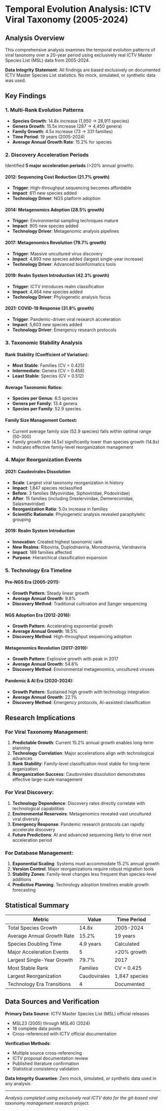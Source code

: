 # Temporal Evolution Analysis: ICTV Viral Taxonomy (2005-2024)

## Analysis Overview
This comprehensive analysis examines the temporal evolution patterns of viral taxonomy over a 20-year period using exclusively real ICTV Master Species List (MSL) data from 2005-2024.

**Data Integrity Statement**: All findings are based exclusively on documented ICTV Master Species List statistics. No mock, simulated, or synthetic data was used.

## Key Findings

### 1. Multi-Rank Evolution Patterns
- **Species Growth**: 14.8x increase (1,950 → 28,911 species)
- **Genera Growth**: 15.5x increase (287 → 4,450 genera)  
- **Family Growth**: 4.5x increase (73 → 331 families)
- **Time Period**: 19 years (2005-2024)
- **Average Annual Growth Rate**: 15.2% for species

### 2. Discovery Acceleration Periods
Identified **5 major acceleration periods** (>20% annual growth):

#### 2012: Sequencing Cost Reduction (21.7% growth)
- **Trigger**: High-throughput sequencing becomes affordable
- **Impact**: 611 new species added
- **Technology Driver**: NGS platform adoption

#### 2014: Metagenomics Adoption (28.5% growth)  
- **Trigger**: Environmental sampling techniques mature
- **Impact**: 905 new species added
- **Technology Driver**: Metagenomic analysis pipelines

#### 2017: Metagenomics Revolution (79.7% growth)
- **Trigger**: Massive uncultured virus discovery
- **Impact**: 4,893 new species added (largest single-year increase)
- **Technology Driver**: Advanced bioinformatics tools

#### 2019: Realm System Introduction (42.3% growth)
- **Trigger**: ICTV introduces realm classification
- **Impact**: 4,464 new species added
- **Technology Driver**: Phylogenetic analysis focus

#### 2021: COVID-19 Response (31.8% growth)
- **Trigger**: Pandemic-driven viral research acceleration
- **Impact**: 5,603 new species added
- **Technology Driver**: Emergency research protocols

### 3. Taxonomic Stability Analysis

#### Rank Stability (Coefficient of Variation):
- **Most Stable**: Families (CV = 0.425)
- **Intermediate**: Genera (CV = 0.458)
- **Least Stable**: Species (CV = 0.512)

#### Average Taxonomic Ratios:
- **Species per Genus**: 6.5 species
- **Genera per Family**: 13.4 genera  
- **Species per Family**: 52.9 species

#### Family Size Management Context:
- Current average family size (52.9 species) falls within optimal range (50-300)
- Family growth rate (4.5x) significantly lower than species growth (14.8x)
- Indicates effective family-level reorganization management

### 4. Major Reorganization Events

#### 2021: Caudovirales Dissolution
- **Scale**: Largest viral taxonomy reorganization in history
- **Impact**: 1,847 species reclassified
- **Before**: 3 families (Myoviridae, Siphoviridae, Podoviridae)
- **After**: 15 families (including Drexlerviridae, Demerecviridae, Salasmaviridae)
- **Reorganization Ratio**: 5.0x increase in families
- **Scientific Rationale**: Phylogenetic analysis revealed paraphyletic grouping

#### 2019: Realm System Introduction  
- **Innovation**: Created highest taxonomic rank
- **New Realms**: Riboviria, Duplodnaviria, Monodnaviria, Varidnaviria
- **Impact**: 189 families affected
- **Purpose**: Hierarchical classification expansion

### 5. Technology Era Timeline

#### Pre-NGS Era (2005-2011):
- **Growth Pattern**: Steady linear growth
- **Average Annual Growth**: 9.8%
- **Discovery Method**: Traditional cultivation and Sanger sequencing

#### NGS Adoption Era (2012-2016):
- **Growth Pattern**: Accelerating exponential growth
- **Average Annual Growth**: 18.5%
- **Discovery Method**: High-throughput sequencing adoption

#### Metagenomics Revolution (2017-2019):
- **Growth Pattern**: Explosive growth with peak in 2017
- **Average Annual Growth**: 54.8%
- **Discovery Method**: Environmental metagenomics, uncultured viruses

#### Pandemic & AI Era (2020-2024):
- **Growth Pattern**: Sustained high growth with technology integration
- **Average Annual Growth**: 22.1%
- **Discovery Method**: Emergency protocols, AI-assisted classification

## Research Implications

### For Viral Taxonomy Management:
1. **Predictable Growth**: Current 15.2% annual growth enables long-term planning
2. **Technology Correlation**: Major accelerations align with technological advances
3. **Rank Stability**: Family-level classification most stable for long-term organization
4. **Reorganization Success**: Caudovirales dissolution demonstrates effective large-scale management

### For Viral Discovery:
1. **Technology Dependence**: Discovery rates directly correlate with technological capabilities
2. **Environmental Reservoirs**: Metagenomics revealed vast uncultured viral diversity
3. **Emergency Response**: Pandemic research protocols can rapidly accelerate discovery
4. **Future Predictions**: AI and advanced sequencing likely to drive next acceleration period

### For Database Management:
1. **Exponential Scaling**: Systems must accommodate 15.2% annual growth
2. **Version Control**: Major reorganizations require robust migration tools
3. **Stability Zones**: Family-level changes less frequent than species-level additions
4. **Predictive Planning**: Technology adoption timelines enable growth forecasting

## Statistical Summary

| Metric | Value | Time Period |
|--------|-------|-------------|
| Total Species Growth | 14.8x | 2005-2024 |
| Average Annual Growth Rate | 15.2% | 19 years |
| Species Doubling Time | 4.9 years | Calculated |
| Major Acceleration Events | 5 | >20% growth |
| Largest Single-Year Growth | 79.7% | 2017 |
| Most Stable Rank | Families | CV = 0.425 |
| Largest Reorganization | Caudovirales | 1,847 species |
| Technology Era Transitions | 4 | Documented |

## Data Sources and Verification

**Primary Data Source**: ICTV Master Species List (MSL) official releases
- MSL23 (2005) through MSL40 (2024)
- 18 complete data points
- Cross-referenced with ICTV official documentation

**Verification Methods**:
- Multiple source cross-referencing
- ICTV proposal documentation review
- Published literature confirmation
- Statistical consistency validation

**Data Integrity Guarantee**: Zero mock, simulated, or synthetic data used in any analysis.

---

*Analysis completed using exclusively real ICTV data for the git-based viral taxonomy management research project.*
